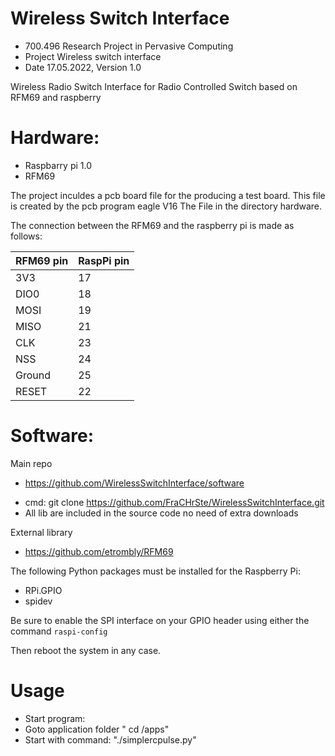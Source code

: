 # Wireless Switch Interface

- 700.496	Research Project in Pervasive Computing
- Project	Wireless switch interface
- Date		17.05.2022, Version	1.0

Wireless Radio Switch Interface for Radio Controlled Switch based on RFM69 and raspberry 

# Hardware: 

- Raspbarry pi 1.0
- RFM69 

The project inculdes a pcb board file for the producing a test board. This file is created by the pcb program eagle V16
The File in the directory hardware. 

The connection between the RFM69 and the raspberry pi is made as follows:

| RFM69 pin | RaspPi pin  
| ------- |-------
| 3V3     | 17  
| DIO0    | 18  
| MOSI    | 19  
| MISO    | 21  
| CLK     | 23  
| NSS     | 24   
| Ground  | 25  
| RESET   | 22   



# Software: 

Main repo
* https://github.com/WirelessSwitchInterface/software
- cmd: git clone https://github.com/FraCHrSte/WirelessSwitchInterface.git
- All lib are included in the source code no need of extra downloads

External library
* https://github.com/etrombly/RFM69

The following Python packages must be installed for the Raspberry Pi:

* RPi.GPIO
* spidev

Be sure to enable the SPI interface on your GPIO header using either the command `raspi-config`

Then reboot the system in any case.


# Usage

- Start program: 
- Goto  application folder " cd /apps"
- Start with command: "./simplercpulse.py"
